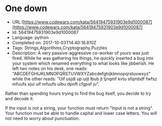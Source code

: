 # One down

 - URL:[https://www.codewars.com/kata/56419475931903e9d1000087](https://www.codewars.com/kata/56419475931903e9d1000087)
 - Id: 56419475931903e9d1000087
 - Language: python
 - Completed on: 2017-10-03T14:40:16.810Z
 - Tags: Strings,Algorithms,Cryptography,Puzzles
 - Description:
A very passive-aggressive co-worker of yours was just fired. While he was gathering his things, he quickly inserted a bug into your system which renamed everything to what looks like jibberish. He left two notes on his desk, one reads: "ABCDEFGHIJKLMNOPQRSTUVWXYZabcdefghijklmnopqrstuvwxyz" while the other reads: "Uif usjdl up uijt lbub jt tjnqmf kvtu sfqmbdf fwfsz mfuufs xjui uif mfuufs uibu dpnft cfgpsf ju".


Rather than spending hours trying to find the bug itself, you decide to try and decode it. 


If the input is not a string, your function must return "Input is not a string". Your function must be able to handle capital and lower case letters. You will not need to worry about punctuation.
